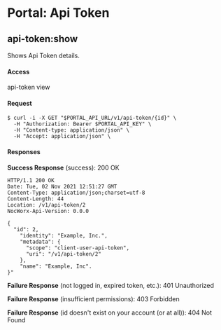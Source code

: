 # Portal: Api Token

## api-token:show
Shows Api Token details.

#### Access
api-token view

#### Request
```
$ curl -i -X GET "$PORTAL_API_URL/v1/api-token/{id}" \
  -H "Authorization: Bearer $PORTAL_API_KEY" \
  -H "Content-type: application/json" \
  -H "Accept: application/json" \
```

#### Responses
**Success Response** (success): 200 OK
```
HTTP/1.1 200 OK
Date: Tue, 02 Nov 2021 12:51:27 GMT
Content-Type: application/json;charset=utf-8
Content-Length: 44
Location: /v1/api-token/2
NocWorx-Api-Version: 0.0.0

{
  "id": 2,
    "identity": "Example, Inc.",
    "metadata": {
      "scope": "client-user-api-token",
      "uri": "/v1/api-token/2"
    },
    "name": "Example, Inc".
}"
```

**Failure Response** (not logged in, expired token, etc.): 401 Unauthorized

**Failure Response** (insufficient permissions): 403 Forbidden

**Failure Response** (id doesn't exist on your account (or at all)): 404 Not Found
